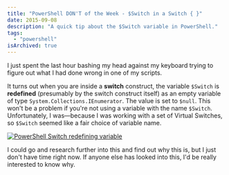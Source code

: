 ```yaml
---
title: "PowerShell DON'T of the Week - $Switch in a Switch { }"
date: 2015-09-08
description: "A quick tip about the $Switch variable in PowerShell."
tags:
  - "powershell"
isArchived: true
---
```


I just spent the last hour bashing my head against my keyboard trying to figure out what I had done wrong in one of my scripts.

It turns out when you are inside a **switch** construct, the variable `$Switch` is **redefined** (presumably by the switch construct itself) as an empty variable of type `System.Collections.IEnumerator`. The value is set to `$null`. This won't be a problem if you're not using a variable with the name `$Switch`. Unfortunately, I was—because I was working with a set of Virtual Switches, so `$Switch` seemed like a fair choice of variable name.

[![PowerShell Switch redefining variable](/assets/images/screenshots/ss_powershell_switchgremlin.png)](/assets/images/screenshots/ss_powershell_switchgremlin.png)

I could go and research further into this and find out why this is, but I just don't have time right now. If anyone else has looked into this, I'd be really interested to know why.
